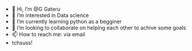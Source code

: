 - 👋 Hi, I’m @G Gateru
- 👀 I’m interested in Data science
- 🌱 I’m currently learning python as a begginer
- 💞️ I’m looking to collaborate on helping each other to achive some goals
- 📫 How to reach me: via email
- tchsuss!

<!---
GGateru/GGateru is a ✨ special ✨ repository because its `README.md` (this file) appears on your GitHub profile.
You can click the Preview link to take a look at your changes.
--->
